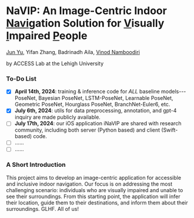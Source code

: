 # NaVIP: An Image-Centric Indoor <ins>Navi</ins>gation Solution for <ins>V</ins>isually <ins>I</ins>mpaired <ins>P</ins>eople

[Jun Yu](https://scholar.google.com/citations?user=fh1iSyAAAAAJ&hl=en), Yifan Zhang, Badrinadh Aila, [Vinod Namboodiri](https://engineering.lehigh.edu/faculty/vinod-namboodiri)

by ACCESS Lab at the Lehigh University

### To-Do List

- [x] **April 14th, 2024**: training & inference code for *ALL* baseline models---PoseNet, Bayesian PoseNet, LSTM-PoseNet, Learnable PoseNet, Geometric PoseNet, Hourglass PoseNet, BranchNet-Euler6, etc.
- [x] **July 6th, 2024**: utils for data preprocessing, annotation, and gpt-4 inquiry are made publicly available.
- [ ] **July 17th, 2024**: our iOS application iNaVIP are shared with research community, including both server (Python based) and client (Swift-based) code.
- [ ] ......
- [ ] ......

### A Short Introduction

This project aims to develop an image-centric application for accessible and inclusive indoor navigation. Our focus is on addressing the most challenging scenario: individuals who are visually impaired and unable to see their surroundings. From this starting point, the application will infer their location, guide them to their destinations, and inform them about their surroundings. GLHF. All of us!

